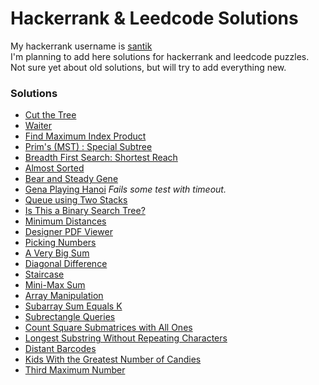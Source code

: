 # Hackerrank & Leedcode Solutions

My hackerrank username is [santik](https://www.hackerrank.com/santik)  
I'm planning to add here solutions for hackerrank and leedcode puzzles.  
Not sure yet about old solutions, but will try to add everything new.


### Solutions

* [Cut the Tree](https://github.com/santik/hackerrank/blob/master/src/cutthetree/Solution.java)
* [Waiter](https://github.com/santik/hackerrank/blob/master/src/waiter/Solution.java)
* [Find Maximum Index Product](https://github.com/santik/hackerrank/blob/master/src/findmaximumindexproduct/Solution.java)
* [Prim's (MST) : Special Subtree](https://github.com/santik/hackerrank/blob/master/src/primsmstsub/Solution.java)
* [Breadth First Search: Shortest Reach](https://github.com/santik/hackerrank/blob/master/src/bfsshortreach/Solution.java)
* [Almost Sorted](https://github.com/santik/hackerrank/blob/master/src/almostsorted/Solution.java)
* [Bear and Steady Gene](https://github.com/santik/hackerrank/blob/master/src/bearandsteadygene/Solution.java)
* [Gena Playing Hanoi](https://github.com/santik/hackerrank/blob/master/src/gena/Solution.java) _Fails some test with timeout._
* [Queue using Two Stacks](https://github.com/santik/hackerrank/blob/master/src/queueusingtwostacks/Solution.java)
* [Is This a Binary Search Tree?](https://github.com/santik/hackerrank/blob/master/src/isbinarysearchtree/Solution.java)
* [Minimum Distances](https://github.com/santik/hackerrank/blob/master/src/minimumdistances/Solution.java)
* [Designer PDF Viewer](https://github.com/santik/hackerrank/blob/master/src/designerpdfviewer/Solution.java)
* [Picking Numbers](https://github.com/santik/hackerrank/blob/master/src/pickingnumbers/Solution.java)
* [A Very Big Sum](https://github.com/santik/hackerrank/blob/master/src/averybigsum/Solution.java)
* [Diagonal Difference](https://github.com/santik/hackerrank/blob/master/src/diagonaldifference/Solution.java)
* [Staircase](https://github.com/santik/hackerrank/blob/master/src/staircase/Solution.java)
* [Mini-Max Sum](https://github.com/santik/hackerrank/blob/master/src/minimaxsum/Solution.java)
* [Array Manipulation](https://github.com/santik/hackerrank/blob/master/src/crush/Solution.java)
* [Subarray Sum Equals K](https://github.com/santik/hackerrank/blob/master/src/subarraysumequalsk/Solution.java)
* [Subrectangle Queries](https://github.com/santik/hackerrank/blob/master/src/subrectanglequeries/SubrectangleQueries.java)
* [Count Square Submatrices with All Ones](https://github.com/santik/hackerrank/blob/master/src/countsquaresubmatriceswithallones/Solution.java)
* [Longest Substring Without Repeating Characters](https://github.com/santik/hackerrank/blob/master/src/longestsubstringwithoutrepeatingcharacters/Solution.java)
* [Distant Barcodes](https://github.com/santik/hackerrank/blob/master/src/distantbarcodes/Solution.java)
* [Kids With the Greatest Number of Candies](https://github.com/santik/hackerrank/blob/master/src/kidswiththegreatestnumberofcandies/Solution.java)
* [Third Maximum Number](https://github.com/santik/hackerrank/blob/master/src/thirdmaximumnumber/Solution.java)
